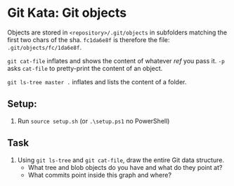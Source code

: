 # Git Kata: Git objects

Objects are stored in `<repository>/.git/objects` in subfolders matching the first two chars of the sha.
`fc1da6e8f` is therefore the file: `.git/objects/fc/1da6e8f`.

`git cat-file` inflates and shows the content of whatever _ref_ you pass it.
`-p` asks `cat-file` to pretty-print the content of an object.

`git ls-tree master .` inflates and lists the content of a folder.

## Setup:

1. Run `source setup.sh` (or `.\setup.ps1` no PowerShell)

## Task

1. Using `git ls-tree` and `git cat-file`, draw the entire Git data structure.
	- What tree and blob objects do you have and what do they point at?
	- What commits point inside this graph and where?
